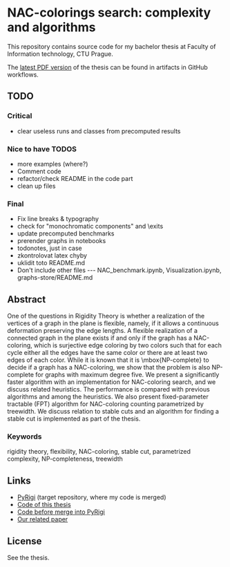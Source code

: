 # NAC-colorings search: complexity and algorithms

This repository contains source code for my bachelor thesis
at Faculty of Information technology, CTU Prague.

The [latest PDF version](https://github.com/Lastaapps/bc_thesis/actions/workflows/latex.yml)
of the thesis can be found in artifacts in GitHub workflows.

## TODO

### Critical
- clear useless runs and classes from precomputed results

### Nice to have TODOS
- more examples (where?)
- Comment code
- refactor/check README in the code part
- clean up files

### Final
- Fix line breaks & typography
- check for "monochromatic components" and \exits
- update precomputed benchmarks
- prerender graphs in notebooks
- todonotes, just in case
- zkontrolovat latex chyby
- uklidit toto README.md
- Don't include other files --- NAC\_benchmark.ipynb, Visualization.ipynb, graphs-store/README.md


## Abstract

One of the questions in Rigidity Theory is whether a realization of the
vertices of a graph in the plane is flexible, namely, if it allows a continuous
deformation preserving the edge lengths.
A flexible realization of a connected graph in the plane exists if and only if
the graph has a NAC-coloring, which is surjective edge coloring by
two colors such that for each cycle either all the edges have the same color or
there are at least two edges of each color.
While it is known that it is \mbox{NP-complete}
to decide if a graph has a NAC-coloring,
we show that the problem is
also NP-complete for graphs with maximum degree five.
We present a significantly faster algorithm with an implementation for NAC-coloring search,
and we discuss related heuristics.
The performance is compared with previous algorithms and among the heuristics.
We also present fixed-parameter tractable (FPT) algorithm for NAC-coloring counting
parametrized by treewidth.
We discuss relation to stable cuts and an algorithm for finding
a stable cut is implemented as part of the thesis.

### Keywords

rigidity theory, flexibility, NAC-coloring, stable cut, parametrized
complexity, NP-completeness, treewidth

## Links

* [PyRigi](https://github.com/PyRigi/PyRigi) (target repository, where my code is merged)
* [Code of this thesis](https://github.com/Lastaapps/bc_thesis_code/)
* [Code before merge into PyRigi](https://github.com/Lastaapps/PyRigi/)
* [Our related paper](https://www.arxiv.org/abs/2412.13721)

## License

See the thesis.

